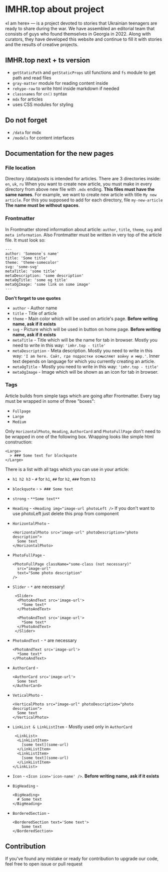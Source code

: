 # IMHR.top about project

«I am here» — is a project devoted to stories that Ukrainian teenagers are ready to share during the war. We have assembled an editorial team that consists of guys who found themselves in Georgia in 2022. Along with curators, they have developed this website and continue to fill it with stories and the results of creative projects.

## IMHR.top next + ts version

- `getStaticPath` and `getStaticProps` util functions and `fs` module to get path and read files
- `gray-matter` module for reading content inside
- `rehype-raw` to write html inside markdown if needed
- `classnames` for `cn()` syntax
- `mdx` for articles
- uses CSS modules for styling

## Do not forget

- `/data` for mdx
- `/models` for content interfaces

## Documentation for the new pages

### File location

Directory /data/posts is intended for articles. There are 3 directories inside: `en`, `uk`, `ru`
When you want to create new article, you must make in every directory from above new file with `.mdx` ending. **This files must have the same names**. For example, we want to create new article with title `My new article`. For this you supposed to add for each directory, file `my-new-article` **The name must be without spaces**.

### Frontmatter

In Frontmatter stored information about article: `author`, `title`, `theme`, `svg` and `meta information`. Also Frontmatter must be written in very top of the article file. It must look so:

```
---
author: 'Someone`s name'
title: 'Some title'
theme: 'theme-somecolor'
svg: 'some-svg'
metaTitle: 'some title'
metaDescription: 'some description'
metaOgTitle: 'some og title'
metaOgImage: 'some link on some image'
---
```

**Don't forget to use quotes**

- `author` - Author name
- `title` - Title of article
- `theme` - Main color which will be used on article's page. **Before writing name, ask if it exists**
- `svg` - Picture which will be used in button on home page. **Before writing name, ask if it exists**
- `metaTitle` - Title which will be the name for tab in browser. Mostly you need to write in this way: `'imhr.top - title'`
- `metaDescription` - Meta description. Mostly you need to write in this way: `'I am here. Сайт, где подростки осмысляют войну и мир.'`. Inner text depends on language for which you currently creating an article.
- `metaOgTitle` - Mostly you need to write in this way: `'imhr.top - title'`
- `metaOgImage` - Image which will be shown as an icon for tab in browser.

### Tags

Article builds from simple tags which are going after Frontmatter. Every tag must be wrapped in some of three "boxes":

- `Fullpage`
- `Large`
- `Medium`

Only `HorizontalPhoto`, `Heading`, `AuthorCard` and `PhotoFullPage` don't need to be wrapped in one of the following box.
Wrapping looks like simple html construction:

```
<Large>
  > ### Some text for blockquote
</Large>
```

There is a list with all tags which you can use in your article:

- `h1 h2 h3` - `#` for `h1`, `##` for `h2`, `###` from `h3`
- `blockquote` - `> ### Some text`
- `strong` - `**Some text**`
- `Heading` - `<Heading img="image-url photoLeft />` If you don't want to use photoLeft just delete this prop from component
- `HorizontalPhoto` -

  ```
  <HorizontalPhoto src="image-url" photoDescription="photo description">
    Some text
  </HorizontalPhoto>
  ```

- `PhotoFullPage` -

  ```
  <PhotoFullPage className="some-class (not necessary)"
    src="image-url"
    text="Some photo description"
  />
  ```

- `Slider` - `*` are necessary!

  ```
   <Slider>
    <PhotoAndText src='image-url'>
      *Some text*
    </PhotoAndText>

    <PhotoAndText src='image-url'>
      *Some text*
    </PhotoAndText>
   </Slider>
  ```

- `PhotoAndText` - `*` are necessary

  ```
  <PhotoAndText src='image-url'>
    *Some text*
  </PhotoAndText>
  ```

- `AuthorCard` -

  ```
  <AuthorCard src='image-url'>
    Some text
  </AuthorCard>
  ```

- `VeticalPhoto` -

  ```
  <VerticalPhoto src="image-url" photoDescription="photo description">
    Some text
  </VerticalPhoto>
  ```

- `LinkList & LinkListItem` - Mostly used only in `AuthorCard`

  ```
   <LinkList>
    <LinkListItem>
      [some text](some-url)
    </LinkListItem>
    <LinkListItem>
      [some text](some-url)
    </LinkListItem>
  </LinkList>
  ```

- `Icon` - `<Icon icon='icon-name' />`. **Before writing name, ask if it exists**

- `BigHeading` -

  ```
  <BigHeading>
    # Some text
  </BigHeading>
  ```

- `BorderedSection` -
  ```
  <BorderedSection text='Some text'>
      Some text
  </BorderedSection>
  ```

## Contribution

If you've found any mistake or ready for contribution to upgrade our code, feel free to open issue or pull request

